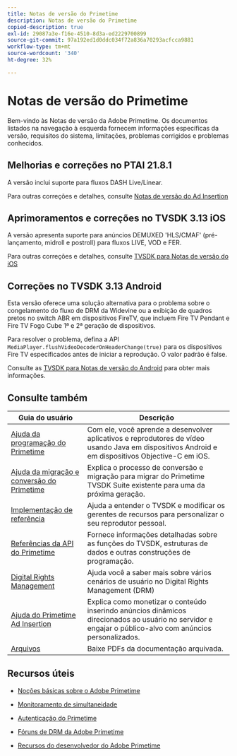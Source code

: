 ```yaml
---
title: Notas de versão do Primetime
description: Notas de versão do Primetime
copied-description: true
exl-id: 29087a3e-f16e-4510-8d3a-ed2229700899
source-git-commit: 97a192ed1d0ddc034f72a836a70293acfcca9881
workflow-type: tm+mt
source-wordcount: '340'
ht-degree: 32%

---
```


# Notas de versão do Primetime

Bem-vindo às Notas de versão da Adobe Primetime. Os documentos listados na navegação à esquerda fornecem informações específicas da versão, requisitos do sistema, limitações, problemas corrigidos e problemas conhecidos.

## Melhorias e correções no PTAI 21.8.1

A versão inclui suporte para fluxos DASH Live/Linear.

Para outras correções e detalhes, consulte [Notas de versão do Ad Insertion](/help/release-notes/ptai-21x-release-notes.md)

## Aprimoramentos e correções no TVSDK 3.13 iOS

A versão apresenta suporte para anúncios DEMUXED &#39;HLS/CMAF&#39; (pré-lançamento, midroll e postroll) para fluxos LIVE, VOD e FER.

Para outras correções e detalhes, consulte [TVSDK para Notas de versão do iOS](../release-notes/tvsdk-3x-ios.md)

## Correções no TVSDK 3.13 Android

Esta versão oferece uma solução alternativa para o problema sobre o congelamento do fluxo de DRM da Widevine ou a exibição de quadros pretos no switch ABR em dispositivos FireTV, que incluem Fire TV Pendant e Fire TV Fogo Cube 1ª e 2ª geração de dispositivos.

Para resolver o problema, defina a API `MediaPlayer.flushVideoDecoderOnHeaderChange(true)` para os dispositivos Fire TV especificados antes de iniciar a reprodução. O valor padrão é false.

Consulte as [TVSDK para Notas de versão do Android](../release-notes/tvsdk-3x-android.md) para obter mais informações.

## Consulte também

| Guia do usuário | Descrição |
|--- |--- |
| [Ajuda da programação do Primetime](/help/programming/home.md) | Com ele, você aprende a desenvolver aplicativos e reprodutores de vídeo usando Java em dispositivos Android e em dispositivos Objective-C em iOS. |
| [Ajuda da migração e conversão do Primetime](/help/migration-guides/home.md) | Explica o processo de conversão e migração para migrar do Primetime TVSDK Suite existente para uma da próxima geração. |
| [Implementação de referência](/help/android-reference-implementation/home.md) | Ajuda a entender o TVSDK e modificar os gerentes de recursos para personalizar o seu reprodutor pessoal. |
| [Referências da API do Primetime](/help/reference/api-references.md) | Fornece informações detalhadas sobre as funções do TVSDK, estruturas de dados e outras construções de programação. |
| [Digital Rights Management](/help/digital-rights-management/home.md) | Ajuda você a saber mais sobre vários cenários de usuário no Digital Rights Management (DRM) |
| [Ajuda do Primetime Ad Insertion](/help/primetime-ad-insertion/home.md) | Explica como monetizar o conteúdo inserindo anúncios dinâmicos direcionados ao usuário no servidor e engajar o público-alvo com anúncios personalizados. |
| [Arquivos](https://helpx.adobe.com/primetime/archives.html) | Baixe PDFs da documentação arquivada. |

## Recursos úteis

* [Noções básicas sobre o Adobe Primetime](https://www.adobe.com/in/marketing/primetime.html)

* [Monitoramento de simultaneidade](https://tve.helpdocsonline.com/concurrency-monitoring-introduction)

* [Autenticação do Primetime](https://tve.helpdocsonline.com/home)

* [Fóruns de DRM da Adobe Primetime](https://forums.adobe.com/community/adobe_access)

* [Recursos do desenvolvedor do Adobe Primetime](https://www.adobe.com/devnet/primetime.html)
